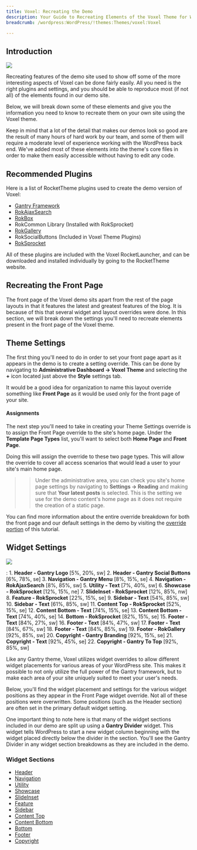 ```yaml
---
title: Voxel: Recreating the Demo
description: Your Guide to Recreating Elements of the Voxel Theme for WordPress
breadcrumb: /wordpress:WordPress/!themes:Themes/voxel:Voxel

---
```


Introduction
-----

![][voxel2]

Recreating features of the demo site used to show off some of the more interesting aspects of Voxel can be done fairly easily. All you need is the right plugins and settings, and you should be able to reproduce most (if not all) of the elements found in our demo site. 

Below, we will break down some of these elements and give you the information you need to know to recreate them on your own site using the Voxel theme.

Keep in mind that a lot of the detail that makes our demos look so good are the result of many hours of hard work by our team, and some of them will require a moderate level of experience working with the WordPress back end. We've added most of these elements into the theme's core files in order to make them easily accessible without having to edit any code.

Recommended Plugins
-----

Here is a list of RocketTheme plugins used to create the demo version of Voxel:

* [Gantry Framework][gantry]
* [RokAjaxSearch][rokajaxsearch]
* [RokBox][rokbox]
* RokCommon Library (Installed with RokSprocket)
* [RokGallery][rokgallery]
* RokSocialButtons (Included in Voxel Theme Plugins)
* [RokSprocket][roksprocket]

All of these plugins are included with the Voxel RocketLauncher, and can be downloaded and installed individually by going to the RocketTheme website.

Recreating the Front Page
-----

The front page of the Voxel demo sits apart from the rest of the page layouts in that it features the latest and greatest features of the blog. It is because of this that several widget and layout overrides were done. In this section, we will break down the settings you'll need to recreate elements present in the front page of the Voxel theme.

Theme Settings
-----

The first thing you'll need to do in order to set your front page apart as it appears in the demo is to create a setting override. This can be done by navigating to **Administrative Dashboard -> Voxel Theme** and selecting the **+** icon located just above the **Style** settings tab. 

It would be a good idea for organization to name this layout override something like **Front Page** as it would be used only for the front page of your site.

#### Assignments

The next step you'll need to take in creating your Theme Settings override is to assign the Front Page override to the site's home page. Under the **Template Page Types** list, you'll want to select both **Home Page** and **Front Page**.

Doing this will assign the override to these two page types. This will allow the override to cover all access scenarios that would lead a user to your site's main home page.

>> Under the administrative area, you can check you site's home page settings by navigating to **Settings -> Reading** and making sure that **Your latest posts** is selected. This is the setting we use for the demo content's home page as it does not require the creation of a static page.

You can find more information about the entire override breakdown for both the front page and our default settings in the demo by visiting the [override portion][demooverride] of this tutorial.

Widget Settings
-----

![][Voxel]

:   1. **Header - Gantry Logo** [5%, 20%, sw]
    2. **Header - Gantry Social Buttons** [6%, 78%, se]
    3. **Navigation - Gantry Menu** [8%, 15%, se]
    4. **Navigation - RokAjaxSearch** [8%, 85%, sw]
    5. **Utility - Text** [7%, 40%, sw]
    6. **Showcase - RokSprocket** [12%, 15%, ne]
    7. **SlideInset - RokSprocket** [12%, 85%, nw]
    8. **Feature - RokSprocket** [22%, 15%, se]
    9. **Sidebar - Text** [54%, 85%, sw]
    10. **Sidebar - Text** [61%, 85%, sw]
    11. **Content Top - RokSprocket** [52%, 15%, se]
    12. **Content Bottom - Text** [74%, 15%, se]
    13. **Content Bottom - Text** [74%, 40%, se]
    14. **Bottom - RokSprocket** [82%, 15%, se]
    15. **Footer - Text** [84%, 27%, sw]
    16. **Footer - Text** [84%, 47%, sw]
    17. **Footer - Text** [84%, 67%, sw]
    18. **Footer - Text** [84%, 85%, sw]
    19. **Footer - RokGallery** [92%, 85%, sw]
    20. **Copyright - Gantry Branding** [92%, 15%, se]
    21. **Copyright - Text** [92%, 45%, se]
    22. **Copyright - Gantry To Top** [92%, 85%, sw]

Like any Gantry theme, Voxel utilizes widget overrides to allow different widget placements for various areas of your WordPress site. This makes it possible to not only utilize the full power of the Gantry framework, but to make each area of your site uniquely suited to meet your user's needs.

Below, you'll find the widget placement and settings for the various widget positions as they appear in the Front Page widget override. Not all of these positions were overwritten. Some positions (such as the Header section) are often set in the primary default widget setting.

One important thing to note here is that many of the widget sections included in our demo are split up using a **Gantry Divider** widget. This widget tells WordPress to start a new widget column beginning with the widget placed directly below the divider in the section. You'll see the Gantry Divider in any widget section breakdowns as they are included in the demo.

### Widget Sections

* [Header][header]
* [Navigation][navigation]
* [Utility][utility]
* [Showcase][showcase]
* [SlideInset][slideinset]
* [Feature][feature]
* [Sidebar][sidebar]
* [Content Top][contenttop]
* [Content Bottom][contentbottom]
* [Bottom][bottom]
* [Footer][footer]
* [Copyright][copyright]

[gantry]: http://gantry-framework.org/download
[rokajaxsearch]: http://www.rockettheme.com/wordpress-downloads/plugins/free/2624-rokajaxsearch
[rokbox]: http://www.rockettheme.com/wordpress-downloads/plugins/free/2625-rokbox
[roksprocket]: http://www.rockettheme.com/wordpress-downloads/plugins/free/3228-roksprocket
[voxel]: assets/Voxel.jpeg
[voxel2]: assets/Voxel2.jpeg
[roksprocket]: http://www.rockettheme.com/extensions-joomla/roksprocket
[rokgallery]: http://www.rockettheme.com/extensions-joomla/rokgallery
[faq]: faq.md
[override]: http://gantry-framework.org/documentation/wordpress/configure/
[navigation]: demo_navigation.md
[contenttop]: demo_contenttop.md
[showcase]: demo_showcase.md
[maintop]: demo_maintop.md
[feature]: demo_feature.md
[sidebar]: demo_sidebar.md
[contenttop]: demo_contenttop.md
[contentbottom]: demo_contentbottom.md
[bottom]: demo_bottom.md
[extension]: demo_extension.md
[footer]: demo_footer.md
[copyright]: demo_copyright.md
[header]: demo_header.md
[utility]: demo_utility.md
[slideinset]: demo_slideinset.md
[demooverride]: demo_override.md